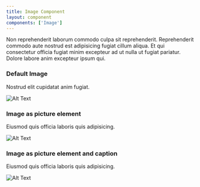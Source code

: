```yaml
---
title: Image Component
layout: component
components: ['Image']
---
```


<script>
  import { Image, Preview } from '$lib/components'
</script>

Non reprehenderit laborum commodo culpa sit reprehenderit. Reprehenderit commodo aute nostrud est adipisicing fugiat cillum aliqua. Et qui consectetur officia fugiat minim excepteur ad ut nulla ut fugiat pariatur. Dolore labore anim excepteur ipsum qui.

### Default Image

Nostrud elit cupidatat anim fugiat.

<Image
  item="https://picsum.photos/seed/picsum/800/600"
  alt="Alt Text"
  ratio="16x9"
/>

### Image as picture element

Eiusmod quis officia laboris quis adipisicing.

<Image
  picture
  item="https://picsum.photos/seed/picsum/800/600"
  alt="Alt Text"
  ratio="16x9"
/>

### Image as picture element and caption

Eiusmod quis officia laboris quis adipisicing.

<Image
  picture
  item="https://picsum.photos/seed/picsum/800/600"
  alt="Alt Text"
  ratio="16x9"
  caption="&copy; by Picsum & Unsplash"
/>
